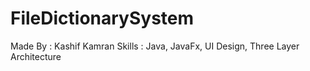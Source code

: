 # FileDictionarySystem
Made By : Kashif Kamran
Skills  : Java, JavaFx, UI Design, Three Layer Architecture

